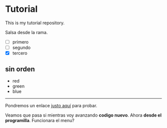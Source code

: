 # Tutorial

This is my tutorial repository.



Salsa desde la rama.

- [ ] primero
- [ ] segundo
- [x] tercero

## sin orden
* red
* green
* blue

***

Pondremos un enlace [justo aquí](http://google.es) para probar.

Veamos que pasa si mientras voy avanzando **codigo nuevo**.
Ahora **desde el programilla**. Funcionara el menu?